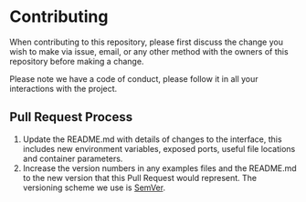 # Contributing

When contributing to this repository, please first discuss the change you wish to make via issue,
email, or any other method with the owners of this repository before making a change. 

Please note we have a code of conduct, please follow it in all your interactions with the project.

## Pull Request Process

1. Update the README.md with details of changes to the interface, this includes new environment 
	variables, exposed ports, useful file locations and container parameters.
2. Increase the version numbers in any examples files and the README.md to the new version that this
	Pull Request would represent. The versioning scheme we use is [SemVer](http://semver.org/).